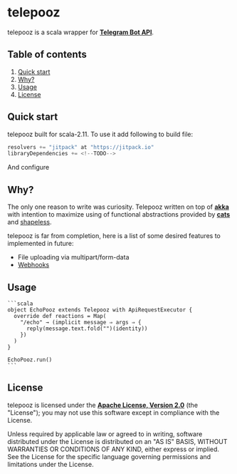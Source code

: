 # telepooz

telepooz is a scala wrapper for **[Telegram Bot API][telegram-api]**.

## Table of contents

1. [Quick start](#quick-start)
2. [Why?](#why)
3. [Usage](#usage)
4. [License](#license)

## Quick start

telepooz built for scala-2.11. To use it add following to build file:

```scala
resolvers += "jitpack" at "https://jitpack.io"
libraryDependencies += <!--TODO-->
```

And configure 


## Why?

The only one reason to write was curiosity. Telepooz written on top of **[akka][akka]** 
with intention to maximize using of functional abstractions provided by **[cats][cats]** 
and [shapeless][shapeless].

telepooz is far from completion, here is a list of some desired features to implemented in future:

- File uploading via multipart/form-data
- [Webhooks][webhooks]

## Usage

<!--TODO-->

    ```scala
    object EchoPooz extends Telepooz with ApiRequestExecutor {
      override def reactions = Map(
        "/echo" → (implicit message ⇒ args ⇒ {
          reply(message.text.fold("")(identity))
        })
      )
    }
    
    EchoPooz.run()
    ```


## License

telepooz is licensed under the **[Apache License, Version 2.0][apache]** (the "License"); 
you may not use this software except in compliance with the License.

Unless required by applicable law or agreed to in writing, software
distributed under the License is distributed on an "AS IS" BASIS,
WITHOUT WARRANTIES OR CONDITIONS OF ANY KIND, either express or implied.
See the License for the specific language governing permissions and
limitations under the License.

[akka]: https://github.com/akka/akka
[apache]: http://www.apache.org/licenses/LICENSE-2.0
[cats]: https://github.com/typelevel/cats
[shapeless]: https://github.com/milessabin/shapeless
[telegram-api]: https://core.telegram.org/bots/api
[webhooks]: https://core.telegram.org/bots/api#getting-updates

